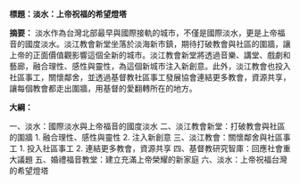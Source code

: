 **標題：淡水：上帝祝福的希望燈塔**

**摘要：**
淡水作為台灣北部最早與國際接軌的城市，不僅是國際淡水，更是上帝福音的國度淡水。淡江教會新堂坐落於淡海新市鎮，期待打破教會與社區的圍牆，讓上帝的正面價值觀影響這個全新的城市。淡江教會新堂將透過音樂、講堂、戲劇和藝廊，融合理性、感性與靈性，為這個新城市注入新創意。此外，淡江教會也投入社區事工，關懷鄰舍，並透過基督教社區事工發展協會連結更多教會，資源共享，讓每個教會都走出圍牆，用基督的愛翻轉所在的地方。

**大綱：**

一、淡水：國際淡水與上帝福音的國度淡水
二、淡江教會新堂：打破教會與社區的圍牆
    1. 融合理性、感性與靈性
    2. 注入新創意
三、淡江教會：關懷鄰舍與社區事工
    1. 投入社區事工
    2. 連結更多教會，資源共享
四、基督教研究智庫：回應社會重大議題
五、婚禮福音教堂：建立充滿上帝榮耀的新家庭
六、淡水：上帝祝福台灣的希望燈塔